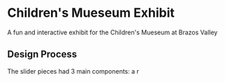 # Children's Mueseum Exhibit
A fun and interactive exhibit for the Children's Mueseum at Brazos Valley

## Design Process
The slider pieces had 3 main components: a r



